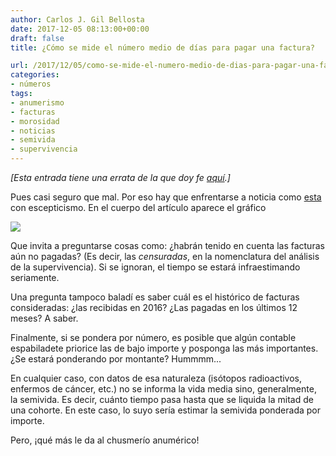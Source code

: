 ```yaml
---
author: Carlos J. Gil Bellosta
date: 2017-12-05 08:13:00+00:00
draft: false
title: ¿Cómo se mide el número medio de días para pagar una factura?

url: /2017/12/05/como-se-mide-el-numero-medio-de-dias-para-pagar-una-factura/
categories:
- números
tags:
- anumerismo
- facturas
- morosidad
- noticias
- semivida
- supervivencia
---
```


_[Esta entrada tiene una errata de la que doy fe [aquí](https://www.datanalytics.com/2020/05/29/no-leais-nada-de-lo-que-diga-este-inepto-no-sabe-por-donde-le-pega-el-aire/).]_

Pues casi seguro que mal. Por eso hay que enfrentarse a noticia como [esta](https://elpais.com/economia/2017/12/02/actualidad/1512236215_757573.html) con escepticismo. En el cuerpo del artículo aparece el gráfico

![](/wp-uploads/2017/12/morosidad_ayuntamientos.jpg)

Que invita a preguntarse cosas como: ¿habrán tenido en cuenta las facturas aún no pagadas? (Es decir, las _censuradas_, en la nomenclatura del análisis de la supervivencia). Si se ignoran, el tiempo se estará infraestimando seriamente.

Una pregunta tampoco baladí es saber cuál es el histórico de facturas consideradas: ¿las recibidas en 2016? ¿Las pagadas en los últimos 12 meses? A saber.

Finalmente, si se pondera por número, es posible que algún contable espabiladete priorice las de bajo importe y posponga las más importantes. ¿Se estará ponderando por montante? Hummmm...

En cualquier caso, con datos de esa naturaleza (isótopos radioactivos, enfermos de cáncer, etc.) no se informa la vida media sino, generalmente, la semivida. Es decir, cuánto tiempo pasa hasta que se liquida la mitad de una cohorte. En este caso, lo suyo sería estimar la semivida ponderada por importe.

Pero, ¡qué más le da al chusmerío anumérico!
